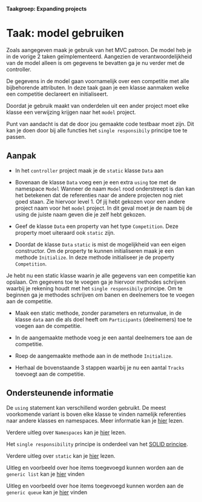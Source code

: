 **Taakgroep: Expanding projects**

# Taak: model gebruiken

Zoals aangegeven maak je gebruik van het MVC patroon. De model heb je in de vorige 2 taken geïmplementeerd.
Aangezien de verantwoordelijkheid van de model alleen is om gegevens te bevatten ga je nu verder met de controller.

De gegevens in de model gaan voornamelijk over een competitie met alle bijbehorende attributen.
In deze taak gaan je een klasse aanmaken welke een competitie declareert en initialiseert.

Doordat je gebruik maakt van onderdelen uit een ander project moet elke klasse een verwijzing krijgen naar het `model` project.

Punt van aandacht is dat de door jou gemaakte code testbaar moet zijn. Dit kan je doen door bij alle functies het `single responsibily` principe toe te passen.

## Aanpak

- In het `controller` project maak je de `static` klasse `Data` aan

- Bovenaan de klasse `Data` voeg een je een extra `using` toe met de namespace `Model`
Wanneer de naam `Model` rood onderstreept is dan kan het betekenen dat de referenties naar de andere projecten nog niet goed staan. Zie hiervoor level 1.
Of jij hebt gekozen voor een andere project naam voor het `model` project. In dit geval moet je de naam bij de using de juiste naam geven die je zelf hebt gekozen.

- Geef de klasse `Data` een property van het type `Competition`. Deze property moet uiteraard ook `static` zijn.

- Doordat de klasse `Data` `static` is mist de mogelijkheid van een eigen constructor. Om de property te kunnen initialiseren maak je een methode `Initialize`. In deze methode initialiseer je de property `Competition`.

Je hebt nu een static klasse waarin je alle gegevens van een competitie kan opslaan. Om gegevens toe te voegen ga je hiervoor methodes schrijven waarbij je rekening houdt met het `single responsibily` principe. Om te beginnen ga je methodes schrijven om banen en deelnemers toe te voegen aan de competitie.

- Maak een static methode, zonder parameters en returnvalue, in de klasse `data` aan die als doel heeft om `Participants` (deelnemers) toe te voegen aan de competitie.

- In de aangemaakte methode voeg je een aantal deelnemers toe aan de competitie.

- Roep de aangemaakte methode aan in de methode `Initialize`.

- Herhaal de bovenstaande 3 stappen waarbij je nu een aantal `Tracks` toevoegt aan de competitie.

## Ondersteunende informatie

De `using` statement kan verschillend worden gebruikt. De meest voorkomende variant is boven elke klasse te vinden namelijk referenties naar andere klasses en namespaces. Meer informatie kan je [hier](https://docs.microsoft.com/en-us/dotnet/csharp/language-reference/keywords/using-directive) lezen.

Verdere uitleg over `Namespaces` kan je [hier](https://docs.microsoft.com/en-us/dotnet/csharp/language-reference/keywords/namespace) lezen.

Het `single responsibility` principe is onderdeel van het [SOLID principe](https://www.c-sharpcorner.com/UploadFile/damubetha/solid-principles-in-C-Sharp/).

Verdere uitleg over `static` kan je [hier](https://docs.microsoft.com/en-us/dotnet/csharp/language-reference/keywords/static) lezen.

Uitleg en voorbeeld over hoe items toegevoegd kunnen worden aan de `generic list` kan je [hier](https://www.c-sharpcorner.com/UploadFile/mahesh/add-items-to-a-C-Sharp-list/) vinden

Uitleg en voorbeeld over hoe items toegevoegd kunnen worden aan de `generic queue` kan je [hier](https://www.tutorialsteacher.com/csharp/csharp-queue) vinden
